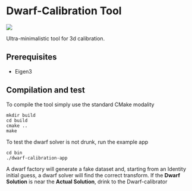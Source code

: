 # Dwarf-Calibration Tool #

![](http://www.syncrpg.com/sam/data/tokenImages/Devin_Night/allfreezippedpacks/dwarf_04.png)

Ultra-minimalistic tool for 3d calibration.

## Prerequisites

* Eigen3

## Compilation and test

To compile the tool simply use the standard CMake modality
~~~~
mkdir build
cd build 
cmake ..
make
~~~~

To test the dwarf solver is not drunk, run the example app

~~~~
cd bin
./dwarf-calibration-app
~~~~
A dwarf factory will generate a fake dataset and, starting from an Identity initial guess, a dwarf solver will find the correct transform. If the **Dwarf Solution** is near the **Actual Solution**, drink to the Dwarf-calibrator
